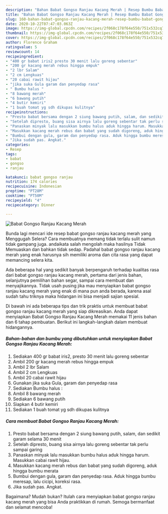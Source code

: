 ```yaml
---
description: "Bahan Babat Gongso Ranjau Kacang Merah | Resep Bumbu Babat Gongso Ranjau Kacang Merah Yang Enak Dan Mudah"
title: "Bahan Babat Gongso Ranjau Kacang Merah | Resep Bumbu Babat Gongso Ranjau Kacang Merah Yang Enak Dan Mudah"
slug: 160-bahan-babat-gongso-ranjau-kacang-merah-resep-bumbu-babat-gongso-ranjau-kacang-merah-yang-enak-dan-mudah
date: 2020-10-22T07:47:03.063Z
image: https://img-global.cpcdn.com/recipes/2f068c178f64e550/751x532cq70/babat-gongso-ranjau-kacang-merah-foto-resep-utama.jpg
thumbnail: https://img-global.cpcdn.com/recipes/2f068c178f64e550/751x532cq70/babat-gongso-ranjau-kacang-merah-foto-resep-utama.jpg
cover: https://img-global.cpcdn.com/recipes/2f068c178f64e550/751x532cq70/babat-gongso-ranjau-kacang-merah-foto-resep-utama.jpg
author: Florence Graham
ratingvalue: 5
reviewcount: 14
recipeingredient:
- "400 gr babat iris2 presto 30 menit lalu goreng sebentar"
- "200 gr kacang merah rebus hingga empuk"
- "2 lbr Salam"
- "2 cm Lengkuas"
- "20 cabai rawit hijau"
- "jika suka Gula garam dan penyedap rasa"
- " Bumbu halus "
- "8 bawang merah"
- "6 bawang putih"
- "4 butir kemiri"
- "1 buah tomat yg sdh dikupas kulitnya"
recipeinstructions:
- "Presto babat bersama dengan 2 siung bawang putih, salam, dan sedikit garam selama 30 menit"
- "Setelah dipresto, buang sisa airnya lalu goreng sebentar tak perlu sampai garing"
- "Panaskan minyak lalu masukkan bumbu halus aduk hingga harum. Masukkan cabai rawit hijau."
- "Masukkan kacang merah rebus dan babat yang sudah digoreng, aduk hingga bumbu merata"
- "Bumbui dengan gula, garam dan penyedap rasa. Aduk hingga bumbu meresap, lalu cicipi, koreksi rasa."
- "Jika sudah pas. Angkat."
categories:
- Resep
tags:
- babat
- gongso
- ranjau

katakunci: babat gongso ranjau 
nutrition: 174 calories
recipecuisine: Indonesian
preptime: "PT28M"
cooktime: "PT50M"
recipeyield: "4"
recipecategory: Dinner

---
```



![Babat Gongso Ranjau Kacang Merah](https://img-global.cpcdn.com/recipes/2f068c178f64e550/751x532cq70/babat-gongso-ranjau-kacang-merah-foto-resep-utama.jpg)

Bunda lagi mencari ide resep babat gongso ranjau kacang merah yang Menggugah Selera? Cara membuatnya memang tidak terlalu sulit namun tidak gampang juga. andaikata salah mengolah maka hasilnya Tidak Memuaskan dan bahkan tidak sedap. Padahal babat gongso ranjau kacang merah yang enak harusnya sih memiliki aroma dan cita rasa yang dapat memancing selera kita.

Ada beberapa hal yang sedikit banyak berpengaruh terhadap kualitas rasa dari babat gongso ranjau kacang merah, pertama dari jenis bahan, selanjutnya pemilihan bahan segar, sampai cara membuat dan menyajikannya. Tidak usah pusing jika mau menyiapkan babat gongso ranjau kacang merah yang enak di mana pun anda berada, karena asal sudah tahu triknya maka hidangan ini bisa menjadi sajian spesial.




Di bawah ini ada beberapa tips dan trik praktis untuk membuat babat gongso ranjau kacang merah yang siap dikreasikan. Anda dapat menyiapkan Babat Gongso Ranjau Kacang Merah memakai 11 jenis bahan dan 6 tahap pembuatan. Berikut ini langkah-langkah dalam membuat hidangannya.

<!--inarticleads1-->

##### Bahan-bahan dan bumbu yang dibutuhkan untuk menyiapkan Babat Gongso Ranjau Kacang Merah:

1. Sediakan 400 gr babat iris2, presto 30 menit lalu goreng sebentar
1. Ambil 200 gr kacang merah rebus hingga empuk
1. Ambil 2 lbr Salam
1. Ambil 2 cm Lengkuas
1. Ambil 20 cabai rawit hijau
1. Gunakan jika suka Gula, garam dan penyedap rasa
1. Sediakan  Bumbu halus :
1. Ambil 8 bawang merah
1. Sediakan 6 bawang putih
1. Siapkan 4 butir kemiri
1. Sediakan 1 buah tomat yg sdh dikupas kulitnya




<!--inarticleads2-->

##### Cara membuat Babat Gongso Ranjau Kacang Merah:

1. Presto babat bersama dengan 2 siung bawang putih, salam, dan sedikit garam selama 30 menit
1. Setelah dipresto, buang sisa airnya lalu goreng sebentar tak perlu sampai garing
1. Panaskan minyak lalu masukkan bumbu halus aduk hingga harum. Masukkan cabai rawit hijau.
1. Masukkan kacang merah rebus dan babat yang sudah digoreng, aduk hingga bumbu merata
1. Bumbui dengan gula, garam dan penyedap rasa. Aduk hingga bumbu meresap, lalu cicipi, koreksi rasa.
1. Jika sudah pas. Angkat.




Bagaimana? Mudah bukan? Itulah cara menyiapkan babat gongso ranjau kacang merah yang bisa Anda praktikkan di rumah. Semoga bermanfaat dan selamat mencoba!
